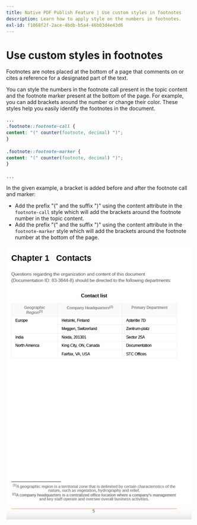```yaml
---
title: Native PDF Publish Feature | Use custom styles in footnotes
description: Learn how to apply style on the numbers in footnotes.
exl-id: f1068f2f-2ace-4bdb-b5a4-46b03d4e43d6
---
```

# Use custom styles in footnotes

Footnotes are notes placed at the bottom of a page that comments on or cites a reference for a designated part of the text. 

You can style the numbers in the footnote call present in the topic content and the footnote marker present at the bottom of the page. For example, you can add brackets around the number or change their color. These styles help you easily identify the footnotes in the document. 

```css
...
.footnote::footnote-call { 
content: "(" counter(footnote, decimal) ")"; 
} 

.footnote::footnote-marker { 
content: "(" counter(footnote, decimal) ")"; 
} 

...
```

In the given example, a bracket is added before and after the footnote call and marker: 

* Add the prefix "(" and the suffix ")" using the content attribute in the `footnote-call` style which will add the brackets around the footnote number in the topic content. 
* Add the prefix "(" and the suffix ")" using the content attribute in the `footnote-marker` style which will add the brackets around the footnote number at the bottom of the page. 

<img src="./assets/pdf-output-footer-numbers.png" alt= "Footer in PDF output" width=500>
